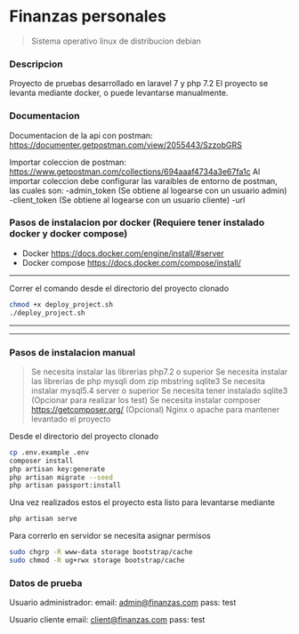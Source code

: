 # Finanzas personales

> Sistema operativo linux de distribucion debian

### Descripcion
Proyecto de pruebas desarrollado en laravel 7 y php 7.2
El proyecto se levanta mediante docker, o puede levantarse manualmente.

### Documentacion
Documentacion de la api con postman: https://documenter.getpostman.com/view/2055443/SzzobGRS

Importar coleccion de postman: https://www.getpostman.com/collections/694aaaf4734a3e67fa1c
Al importar coleccion debe configurar las varaibles de entorno de postman, las cuales son:
-admin_token (Se obtiene al logearse con un usuario admin)
-client_token (Se obtiene al logearse con un usuario cliente)
-url

### Pasos de instalacion por docker (Requiere tener instalado docker y docker compose)
- Docker https://docs.docker.com/engine/install/#server
- Docker compose https://docs.docker.com/compose/install/
 
----------------------------------------------------------------------------------------------------------

Correr el comando desde el directorio del proyecto clonado

```sh
chmod +x deploy_project.sh
./deploy_project.sh
```

----------------------------------------------------------------------------------------------------------
----------------------------------------------------------------------------------------------------------

### Pasos de instalacion manual
> Se necesita instalar las librerias php7.2 o superior
> Se necesita instalar las librerias de php mysqli dom zip mbstring sqlite3
> Se necesita instalar mysql5.4 server o superior
> Se necesita tener instalado sqlite3 (Opcionar para realizar los test)
> Se necesita instalar composer https://getcomposer.org/
> (Opcional) Nginx o apache para mantener levantado el proyecto

Desde el directorio del proyecto clonado
```sh
cp .env.example .env
composer install
php artisan key:generate
php artisan migrate --seed
php artisan passport:install
```

Una vez realizados estos el proyecto esta listo para levantarse mediante
```sh
php artisan serve
```

Para correrlo en servidor se necesita asignar permisos
```sh
sudo chgrp -R www-data storage bootstrap/cache
sudo chmod -R ug+rwx storage bootstrap/cache
```


### Datos de prueba

Usuario administrador:
email: admin@finanzas.com
pass: test

Usuario cliente
email: client@finanzas.com
pass: test